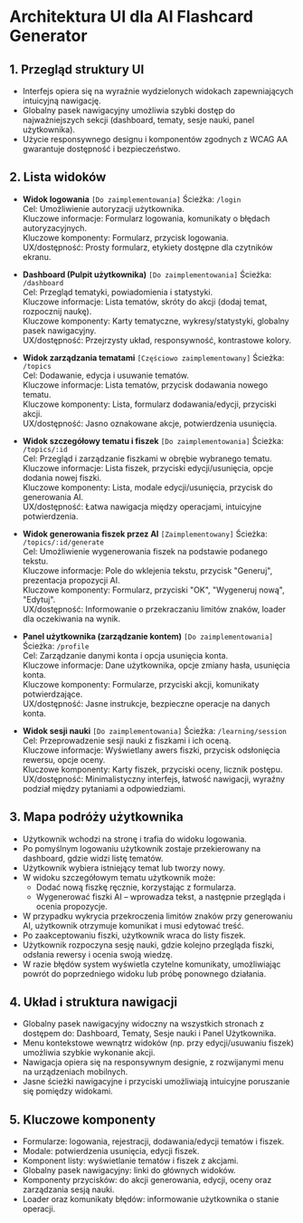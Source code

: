 # Architektura UI dla AI Flashcard Generator

## 1. Przegląd struktury UI
- Interfejs opiera się na wyraźnie wydzielonych widokach zapewniających intuicyjną nawigację.
- Globalny pasek nawigacyjny umożliwia szybki dostęp do najważniejszych sekcji (dashboard, tematy, sesje nauki, panel użytkownika).
- Użycie responsywnego designu i komponentów zgodnych z WCAG AA gwarantuje dostępność i bezpieczeństwo.

## 2. Lista widoków
- **Widok logowania** `[Do zaimplementowania]`
  Ścieżka: `/login`  
  Cel: Umożliwienie autoryzacji użytkownika.  
  Kluczowe informacje: Formularz logowania, komunikaty o błędach autoryzacyjnych.  
  Kluczowe komponenty: Formularz, przycisk logowania.  
  UX/dostępność: Prosty formularz, etykiety dostępne dla czytników ekranu.

- **Dashboard (Pulpit użytkownika)** `[Do zaimplementowania]`
  Ścieżka: `/dashboard`  
  Cel: Przegląd tematyki, powiadomienia i statystyki.  
  Kluczowe informacje: Lista tematów, skróty do akcji (dodaj temat, rozpocznij naukę).  
  Kluczowe komponenty: Karty tematyczne, wykresy/statystyki, globalny pasek nawigacyjny.  
  UX/dostępność: Przejrzysty układ, responsywność, kontrastowe kolory.

- **Widok zarządzania tematami** `[Częściowo zaimplementowany]`
  Ścieżka: `/topics`  
  Cel: Dodawanie, edycja i usuwanie tematów.  
  Kluczowe informacje: Lista tematów, przycisk dodawania nowego tematu.  
  Kluczowe komponenty: Lista, formularz dodawania/edycji, przyciski akcji.  
  UX/dostępność: Jasno oznakowane akcje, potwierdzenia usunięcia.

- **Widok szczegółowy tematu i fiszek** `[Do zaimplementowania]`
  Ścieżka: `/topics/:id`  
  Cel: Przegląd i zarządzanie fiszkami w obrębie wybranego tematu.  
  Kluczowe informacje: Lista fiszek, przyciski edycji/usunięcia, opcje dodania nowej fiszki.  
  Kluczowe komponenty: Lista, modale edycji/usunięcia, przycisk do generowania AI.  
  UX/dostępność: Łatwa nawigacja między operacjami, intuicyjne potwierdzenia.

- **Widok generowania fiszek przez AI** `[Zaimplementowany]`
  Ścieżka: `/topics/:id/generate`  
  Cel: Umożliwienie wygenerowania fiszek na podstawie podanego tekstu.  
  Kluczowe informacje: Pole do wklejenia tekstu, przycisk "Generuj", prezentacja propozycji AI.  
  Kluczowe komponenty: Formularz, przyciski "OK", "Wygeneruj nową", "Edytuj".  
  UX/dostępność: Informowanie o przekraczaniu limitów znaków, loader dla oczekiwania na wynik.

- **Panel użytkownika (zarządzanie kontem)** `[Do zaimplementowania]`
  Ścieżka: `/profile`  
  Cel: Zarządzanie danymi konta i opcja usunięcia konta.  
  Kluczowe informacje: Dane użytkownika, opcje zmiany hasła, usunięcia konta.  
  Kluczowe komponenty: Formularze, przyciski akcji, komunikaty potwierdzające.  
  UX/dostępność: Jasne instrukcje, bezpieczne operacje na danych konta.

- **Widok sesji nauki** `[Do zaimplementowania]`
  Ścieżka: `/learning/session`  
  Cel: Przeprowadzenie sesji nauki z fiszkami i ich oceną.  
  Kluczowe informacje: Wyświetlany awers fiszki, przycisk odsłonięcia rewersu, opcje oceny.  
  Kluczowe komponenty: Karty fiszek, przyciski oceny, licznik postępu.  
  UX/dostępność: Minimalistyczny interfejs, łatwość nawigacji, wyraźny podział między pytaniami a odpowiedziami.

## 3. Mapa podróży użytkownika
- Użytkownik wchodzi na stronę i trafia do widoku logowania.
- Po pomyślnym logowaniu użytkownik zostaje przekierowany na dashboard, gdzie widzi listę tematów.
- Użytkownik wybiera istniejący temat lub tworzy nowy.
- W widoku szczegółowym tematu użytkownik może:
  - Dodać nową fiszkę ręcznie, korzystając z formularza.
  - Wygenerować fiszki AI – wprowadza tekst, a następnie przegląda i ocenia propozycje.
- W przypadku wykrycia przekroczenia limitów znaków przy generowaniu AI, użytkownik otrzymuje komunikat i musi edytować treść.
- Po zaakceptowaniu fiszki, użytkownik wraca do listy fiszek.
- Użytkownik rozpoczyna sesję nauki, gdzie kolejno przegląda fiszki, odsłania rewersy i ocenia swoją wiedzę.
- W razie błędów system wyświetla czytelne komunikaty, umożliwiając powrót do poprzedniego widoku lub próbę ponownego działania.

## 4. Układ i struktura nawigacji
- Globalny pasek nawigacyjny widoczny na wszystkich stronach z dostępem do: Dashboard, Tematy, Sesje nauki i Panel Użytkownika.
- Menu kontekstowe wewnątrz widoków (np. przy edycji/usuwaniu fiszek) umożliwia szybkie wykonanie akcji.
- Nawigacja opiera się na responsywnym designie, z rozwijanymi menu na urządzeniach mobilnych.
- Jasne ścieżki nawigacyjne i przyciski umożliwiają intuicyjne poruszanie się pomiędzy widokami.

## 5. Kluczowe komponenty
- Formularze: logowania, rejestracji, dodawania/edycji tematów i fiszek.
- Modale: potwierdzenia usunięcia, edycji fiszek.
- Komponent listy: wyświetlanie tematów i fiszek z akcjami.
- Globalny pasek nawigacyjny: linki do głównych widoków.
- Komponenty przycisków: do akcji generowania, edycji, oceny oraz zarządzania sesją nauki.
- Loader oraz komunikaty błędów: informowanie użytkownika o stanie operacji.
